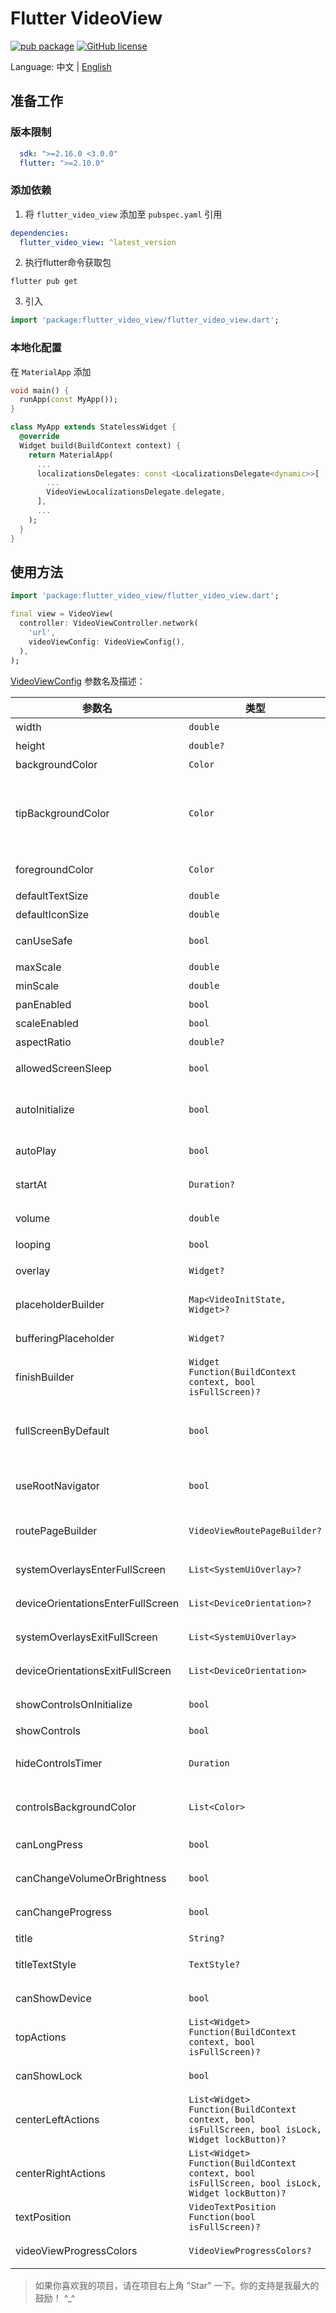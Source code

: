 # Flutter VideoView

[![pub package](https://img.shields.io/pub/v/flutter_video_view)](https://pub.dev/packages/flutter_video_view)
[![GitHub license](https://img.shields.io/github/license/LiWenHui96/flutter_video_view?label=协议&style=flat-square)](https://github.com/LiWenHui96/flutter_video_view/blob/master/LICENSE)

Language: 中文 | [English](README.md)

## 准备工作

### 版本限制

```yaml
  sdk: ">=2.16.0 <3.0.0"
  flutter: ">=2.10.0"
```

### 添加依赖

1. 将 `flutter_video_view` 添加至 `pubspec.yaml` 引用

```yaml
dependencies:
  flutter_video_view: ^latest_version
```

2. 执行flutter命令获取包

```
flutter pub get
```

3. 引入

```dart
import 'package:flutter_video_view/flutter_video_view.dart';
```

### 本地化配置

在 `MaterialApp` 添加

```dart
void main() {
  runApp(const MyApp());
}

class MyApp extends StatelessWidget {
  @override
  Widget build(BuildContext context) {
    return MaterialApp(
      ...
      localizationsDelegates: const <LocalizationsDelegate<dynamic>>[
        ...
        VideoViewLocalizationsDelegate.delegate,
      ],
      ...
    );
  }
}
```

## 使用方法

```dart
import 'package:flutter_video_view/flutter_video_view.dart';

final view = VideoView(
  controller: VideoViewController.network(
    'url',
    videoViewConfig: VideoViewConfig(),
  ),
);
```

[VideoViewConfig](lib/src/video_view_config.dart) 参数名及描述：

| 参数名                               | 类型                                                                                                | 描述                                 | 默认值                                                              |
|-----------------------------------|---------------------------------------------------------------------------------------------------|------------------------------------|------------------------------------------------------------------|
| width                             | `double`                                                                                          | 宽度                                 | `double.infinity`                                                |
| height                            | `double?`                                                                                         | 高度                                 | `null`                                                           |
| backgroundColor                   | `Color`                                                                                           | 背景色                                | `Colors.black`                                                   |
| tipBackgroundColor                | `Color`                                                                                           | 信息提示小部件的背景色，用于显示有关音量、亮度、速度、播放进度等信息 | `Colors.black54`                                                 |
| foregroundColor                   | `Color`                                                                                           | 按钮和文本等小部件字体的颜色                     | `Colors.white`                                                   |
| defaultTextSize                   | `double`                                                                                          | 所有文字的大小                            | `14`                                                             |
| defaultIconSize                   | `double`                                                                                          | 所有图标的大小                            | `16`                                                             |
| canUseSafe                        | `bool`                                                                                            | 在顶部时，是否与顶部保持安全距离                   | `true`                                                           |
| maxScale                          | `double`                                                                                          | 缩放的最大比例                            | `2.5`                                                            |
| minScale                          | `double`                                                                                          | 缩放的最小比例                            | `0.8`                                                            |
| panEnabled                        | `bool`                                                                                            | 是否允许平移                             | `false`                                                          |
| scaleEnabled                      | `bool`                                                                                            | 是否允许缩放                             | `false`                                                          |
| aspectRatio                       | `double?`                                                                                         | 视频的横纵比                             | `null`                                                           |
| allowedScreenSleep                | `bool`                                                                                            | 定义播放器是否睡眠                          | `true`                                                           |
| autoInitialize                    | `bool`                                                                                            | 启动时是否初始化视频，这将为播放视频做好准备             | `false`                                                          |
| autoPlay                          | `bool`                                                                                            | 初始化完成后是否立即播放                       | `false`                                                          |
| startAt                           | `Duration?`                                                                                       | 视频第一次播放时从哪里开始播放                    | `Duration.zero`                                                  |
| volume                            | `double`                                                                                          | 视频的音量，而不是设备音量                      | `1.0`                                                            |
| looping                           | `bool`                                                                                            | 视频是否循环播放                           | `false`                                                          |
| overlay                           | `Widget?`                                                                                         | 放置在视频和控制器之间的小部件                    | `null`                                                           |
| placeholderBuilder                | `Map<VideoInitState, Widget>?`                                                                    | 处于各种初始化状态的小部件                      | `null`                                                           |
| bufferingPlaceholder              | `Widget?`                                                                                         | 缓冲时的占位符显示在视频上方                     | `null`                                                           |
| finishBuilder                     | `Widget Function(BuildContext context, bool isFullScreen)?`                                       | 视频播放完成时显示的小部件                      | `null`                                                           |
| fullScreenByDefault               | `bool`                                                                                            | 启用自动播放时是否全屏播放，仅当[autoPlay]为真时有效    | `false`                                                          |
| useRootNavigator                  | `bool`                                                                                            | 打开/关闭全全屏模式是否使用rootNavigator        | `true`                                                           |
| routePageBuilder                  | `VideoViewRoutePageBuilder?`                                                                      | 为全屏默认定义自定义的 `RoutePageBuilder`     | `null`                                                           |
| systemOverlaysEnterFullScreen     | `List<SystemUiOverlay>?`                                                                          | 定义进入全屏时可见的系统覆盖                     | `null`                                                           |
| deviceOrientationsEnterFullScreen | `List<DeviceOrientation>?`                                                                        | 定义进入全屏时允许的设备方向                     | `null`                                                           |
| systemOverlaysExitFullScreen      | `List<SystemUiOverlay>`                                                                           | 定义退出全屏后可见的系统覆盖                     | `SystemUiOverlay.values`                                         |
| deviceOrientationsExitFullScreen  | `List<DeviceOrientation>`                                                                         | 定义退出全屏后允许的设备方向                     | `DeviceOrientation.values`                                       |
| showControlsOnInitialize          | `bool`                                                                                            | 初始化小部件时是否显示控制器                     | `true`                                                           |
| showControls                      | `bool`                                                                                            | 是否显示控制器                            | `true`                                                           |
| hideControlsTimer                 | `Duration`                                                                                        | 定义隐藏视频控制器之前的[Duration]             | `Duration(seconds: 3)`                                           |
| controlsBackgroundColor           | `List<Color>`                                                                                     | 控制器的背景色                            | <Color>[Color.fromRGBO(0, 0, 0, .6), Color.fromRGBO(0, 0, 0, 0)] |
| canLongPress                      | `bool`                                                                                            | 长按是否可以最大速度播放视频                     | `true`                                                           |
| canChangeVolumeOrBrightness       | `bool`                                                                                            | 音量或亮度是否可以调节                        | `true`                                                           |
| canChangeProgress                 | `bool`                                                                                            | 视频进度是否可以调整                         | `true`                                                           |
| title                             | `String?`                                                                                         | 视频标题                               | `null`                                                           |
| titleTextStyle                    | `TextStyle?`                                                                                      | 视频标题的文字的样式                         | `null`                                                           |
| canShowDevice                     | `bool`                                                                                            | 是否显示时间、电源、网络状态信息                   | `false`                                                          |
| topActions                        | `List<Widget> Function(BuildContext context, bool isFullScreen)?`                                 | 放置在右上角的小部件                         | `null`                                                           |
| canShowLock                       | `bool`                                                                                            | 是否显示可锁定按钮                          | `false`                                                          |
| centerLeftActions                 | `List<Widget> Function(BuildContext context, bool isFullScreen, bool isLock, Widget lockButton)?` | 左中的小部件                             | `null`                                                           |
| centerRightActions                | `List<Widget> Function(BuildContext context, bool isFullScreen, bool isLock, Widget lockButton)?` | 右中的小部件                             | `null`                                                           |
| textPosition                      | `VideoTextPosition Function(bool isFullScreen)?`                                                  | 进度信息文字位于进度条上的枚举值                   | `null`                                                           |
| videoViewProgressColors           | `VideoViewProgressColors?`                                                                        | 指示器中使用的默认颜色                        | `null`                                                           |

> 如果你喜欢我的项目，请在项目右上角 "Star" 一下。你的支持是我最大的鼓励！ ^_^